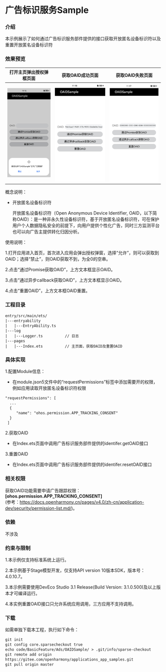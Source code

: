 # 广告标识服务Sample

### 介绍

本示例展示了如何通过广告标识服务部件提供的接口获取开放匿名设备标识符以及重置开放匿名设备标识符

### 效果预览
| 打开主页弹出授权弹框页面      | 获取OAID成功页面                       |         获取OAID失败页面                    |   
|-----------------------------------|--------------------|------------------------------------|
| ![](screenshots/indexPopAuth.png) | ![](screenshots/getOAIDdOK.png) | ![](screenshots/getOAIDFailed.png) | 


概念说明：

- 开放匿名设备标识符

  开放匿名设备标识符（Open Anonymous Device Identifier, OAID，以下简称OAID）：是一种非永久性设备标识符，基于开放匿名设备标识符，可在保护用户个人数据隐私安全的前提下，向用户提供个性化广告，同时三方监测平台也可以向广告主提供转化归因分析。

使用说明：

1.打开应用进入首页，首次进入应用会弹出授权弹窗，选择“允许”，则可以获取到OAID；选择“禁止”，则OAID获取不到，为全0的空串。

2.点击“通过Promise获取OAID”，上方文本框显示OAID。

3.点击“通过异步callback获取OAID”，上方文本框显示OAID。

4.点击“重置OAID”，上方文本框OAID重置。


### 工程目录
```
entry/src/main/ets/
|---entryability
|   |---EntryAbility.ts     
|---log
|   |---Logger.ts          // 日志
|---pages
|   |---Index.ets          // 主页面，获取OAID及重置OAID

```

### 具体实现

1.配置Module信息：

- 在module.json5文件中的“requestPermissions”标签中添加需要开的权限，例如应用读取开放匿名设备标识符权限
```
"requestPermissions": [
  ...
  {
     "name": "ohos.permission.APP_TRACKING_CONSENT"
  }
 ]

```

2.获取OAID

- 在Index.ets页面中调用广告标识服务部件提供的identifer.getOAID接口

3.重置OAID

- 在Index.ets页面中调用广告标识服务部件提供的identifer.resetOAID接口

### 相关权限

获取OAID功能需要申请广告跟踪权限：
**[ohos.permission.APP_TRACKING_CONSENT]**  
(参考：https://docs.openharmony.cn/pages/v4.0/zh-cn/application-dev/security/permission-list.md/)。

### 依赖

不涉及

### 约束与限制

1.本示例仅支持标准系统上运行。

2.本示例基于Stage模型开发，仅支持API version 10版本SDK，版本号：4.0.10.7。

3.本示例需要使用DevEco Studio 3.1 Release(Build Version: 3.1.0.500)及以上版本才可编译运行。

4.本实例重置OAID接口只允许系统应用调用，三方应用不支持调用。

### 下载

如需单独下载本工程，执行如下命令：

```shell
git init
git config core.sparsecheckout true
echo code/BasicFeature/Ads/OAIDSample/ > .git/info/sparse-checkout
git remote add origin https://gitee.com/openharmony/applications_app_samples.git
git pull origin master
```